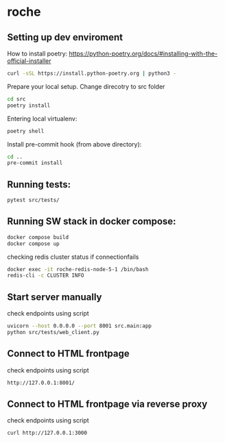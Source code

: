 # roche

## Setting up dev enviroment

How to install poetry: https://python-poetry.org/docs/#installing-with-the-official-installer
```bash
curl -sSL https://install.python-poetry.org | python3 -
```
Prepare your local setup.
Change direcotry to src folder
```bash
cd src
poetry install
```

Entering local virtualenv:
```bash
poetry shell
```

Install pre-commit hook (from above directory):
```bash
cd ..
pre-commit install
```
## Running tests:

```bash
pytest src/tests/
```

## Running SW stack in docker compose:

```bash
docker compose build
docker compose up
```

checking redis cluster status if connectionfails
```bash
docker exec -it roche-redis-node-5-1 /bin/bash
redis-cli -c CLUSTER INFO
```

## Start server manually
check endpoints using script
```bash
uvicorn --host 0.0.0.0 --port 8001 src.main:app
python src/tests/web_client.py
```

## Connect to HTML frontpage
check endpoints using script
```bash
http://127.0.0.1:8001/
```

## Connect to HTML frontpage via reverse proxy
check endpoints using script
```bash
curl http://127.0.0.1:3000
```
